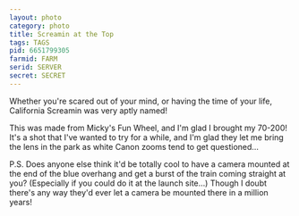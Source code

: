 ```yaml
---
layout: photo
category: photo
title: Screamin at the Top
tags: TAGS
pid: 6651799305
farmid: FARM
serid: SERVER
secret: SECRET
---
```


Whether you're scared out of your mind, or having the time of your life, California Screamin was very aptly named!

This was made from Micky's Fun Wheel, and I'm glad I brought my 70-200! It's a shot that I've wanted to try for a while, and I'm glad they let me bring the lens in the park as white Canon zooms tend to get questioned…


P.S. Does anyone else think it'd be totally cool to have a camera mounted at the end of the blue overhang and get a burst of the train coming straight at you? (Especially if you could do it at the launch site…) Though I doubt there's any way they'd ever let a camera be mounted there in a million years!
